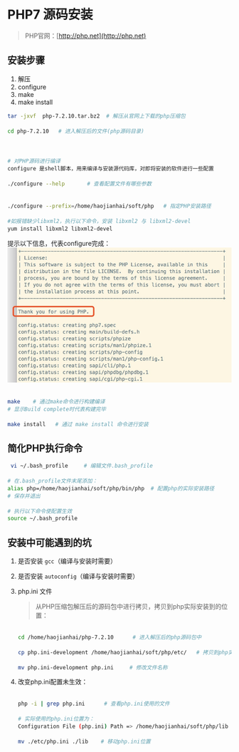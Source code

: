 # PHP7 源码安装

> PHP官网：[http://php.net](http://php.net)

## 安装步骤
1. 解压
2. configure
3. make
4. make install


```bash
tar -jxvf  php-7.2.10.tar.bz2  # 解压从官网上下载的php压缩包

cd php-7.2.10   # 进入解压后的文件(php源码目录)



# 对PHP源码进行编译
configure 是shell脚本，用来编译与安装源代码库，对即将安装的软件进行一些配置

./configure --help       # 查看配置文件有哪些参数


./configure --prefix=/home/haojianhai/soft/php   # 指定PHP安装路径

#如报错缺少libxml2，执行以下命令，安装 libxml2 与 libxml2-devel
yum install libxml2 libxml2-devel

```

提示以下信息，代表configure完成：
![/install-php.jpg](/install-php.jpg)

```bash

make    # 通过make命令进行构建编译
# 显示Build complete时代表构建完毕

make install   # 通过 make install 命令进行安装

```


## 简化PHP执行命令

```bash
 vi ~/.bash_profile     # 编辑文件.bash_profile

# 在.bash_profile文件末尾添加：
alias php=/home/haojianhai/soft/php/bin/php  # 配置php的实际安装路径
# 保存并退出

# 执行以下命令使配置生效
source ~/.bash_profile

```

## 安装中可能遇到的坑

1. 是否安装 `gcc`（编译与安装时需要）
2. 是否安装 `autoconfig`（编译与安装时需要）
3. php.ini 文件  
   > 从PHP压缩包解压后的源码包中进行拷贝，拷贝到php实际安装到的位置：

   ```bash

   cd /home/haojianhai/php-7.2.10      # 进入解压后的php源码包中

   cp php.ini-development /home/haojianhai/soft/php/etc/   # 拷贝到php实际安装到的位置

   mv php.ini-development php.ini     # 修改文件名称

   ```
4. 改变php.ini配置未生效：

   ```bash

   php -i | grep php.ini      # 查看php.ini使用的文件

   # 实际使用的php.ini位置为：
   Configuration File (php.ini) Path => /home/haojianhai/soft/php/lib

   mv ./etc/php.ini ./lib    # 移动php.ini位置

   ``` 